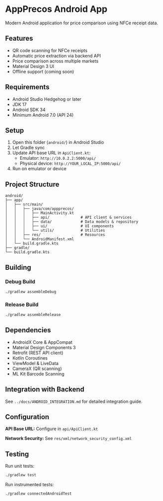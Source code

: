 # AppPrecos Android App

Modern Android application for price comparison using NFCe receipt data.

## Features

- QR code scanning for NFCe receipts
- Automatic price extraction via backend API
- Price comparison across multiple markets
- Material Design 3 UI
- Offline support (coming soon)

## Requirements

- Android Studio Hedgehog or later
- JDK 17
- Android SDK 34
- Minimum Android 7.0 (API 24)

## Setup

1. Open this folder (`android/`) in Android Studio
2. Let Gradle sync
3. Update API base URL in `ApiClient.kt`:
   - Emulator: `http://10.0.2.2:5000/api/`
   - Physical device: `http://YOUR_LOCAL_IP:5000/api/`
4. Run on emulator or device

## Project Structure

```
android/
├── app/
│   ├── src/main/
│   │   ├── java/com/appprecos/
│   │   │   ├── MainActivity.kt
│   │   │   ├── api/              # API client & services
│   │   │   ├── data/             # Data models & repository
│   │   │   ├── ui/               # UI components
│   │   │   └── utils/            # Utilities
│   │   ├── res/                  # Resources
│   │   └── AndroidManifest.xml
│   └── build.gradle.kts
├── gradle/
└── build.gradle.kts
```

## Building

### Debug Build
```bash
./gradlew assembleDebug
```

### Release Build
```bash
./gradlew assembleRelease
```

## Dependencies

- AndroidX Core & AppCompat
- Material Design Components 3
- Retrofit (REST API client)
- Kotlin Coroutines
- ViewModel & LiveData
- CameraX (QR scanning)
- ML Kit Barcode Scanning

## Integration with Backend

See `../docs/ANDROID_INTEGRATION.md` for detailed integration guide.

## Configuration

**API Base URL:** Configure in `api/ApiClient.kt`

**Network Security:** See `res/xml/network_security_config.xml`

## Testing

Run unit tests:
```bash
./gradlew test
```

Run instrumented tests:
```bash
./gradlew connectedAndroidTest
```


